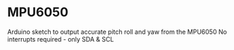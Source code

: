 # MPU6050
Arduino sketch to output accurate pitch roll and yaw from the MPU6050
No interrupts required - only SDA & SCL
